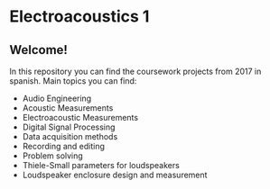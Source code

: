 # Electroacoustics 1
## Welcome!

In this repository you can find the coursework projects from 2017 in spanish. Main topics you can find:

- Audio Engineering
- Acoustic Measurements
- Electroacoustic Measurements
- Digital Signal Processing
- Data acquisition methods
- Recording and editing
- Problem solving
- Thiele-Small parameters for loudspeakers
- Loudspeaker enclosure design and measurement
